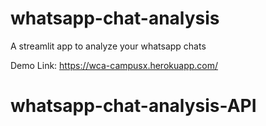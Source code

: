 # whatsapp-chat-analysis
A streamlit app to analyze your whatsapp chats

Demo Link: https://wca-campusx.herokuapp.com/

# whatsapp-chat-analysis-API
